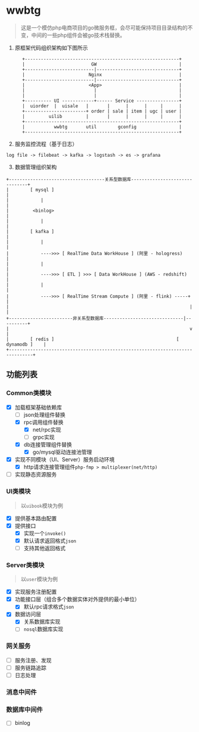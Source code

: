 # wwbtg

> 这是一个模仿php电商项目的go微服务框，会尽可能保持项目目录结构的不变，中间的一些php组件会被go技术栈替换。

1. 原框架代码组织架构如下图所示
```text
      +----------------------------------------------------------+
      |                         GW                               |
      +--------------------------|-------------------------------+
      |                        Nginx                             |
      +--------------------------|-------------------------------+
      |                        <App>                             |
      |                          |                               |
      |                          |                               |
      +---------- UI ------------+------ Service ----------------+
      |  uiorder  |  uisale   |       |      |      |     |      |
      +-----------------------+ order | sale | item | ugc | user |
      |         uilib         |       |      |      |     |      |
      +----------------------------------------------------------+
      |           wwbtg       util        gconfig                |
      +----------------------------------------------------------+
```

2. 服务监控流程（基于日志）
```text
log file -> filebeat -> kafka -> logstash -> es -> grafana
```

3. 数据管理组织架构
```text
+------------------------------------关系型数据库-------------------------------+
|        [ mysql ]                                                              |
|            |                                                                  |
|         <binlog>                                                              |
|            |                                                                  |
|        [ kafka ]                                                              |
|            |                                                                  |
|            ---->>> [ RealTime Data WorkHouse ] (阿里 - hologress)             |
|            |                                                                  |
|            ---->>> [ ETL ] >>> [ Data WorkHouse ] (AWS - redshift)            |
|            |                                                                  |
|            ---->>> [ RealTime Stream Compute ] (阿里 - flink) -----+          |
|                                                                    |          |
+------------------------非关系型数据库------------------------------|----------+
|                                                                    v          |
|        [ redis ]                                              [ dynamodb ]    |
+-------------------------------------------------------------------------------+
```

## 功能列表

### Common类模块
- [x] 加载框架基础依赖库
  - [ ] json处理组件替换
  - [x] rpc调用组件替换
    - [x] net/rpc实现
    - [ ] grpc实现
  - [x] db连接管理组件替换
    - [x] go/mysql驱动连接池管理
- [x] 实现不同模块（UI、Server）服务启动环境
  - [x] http请求连接管理组件`php-fmp > multiplexer(net/http)`
- [ ] 实现静态资源服务

### UI类模块
> 以`uibook`模块为例

- [x] 提供基本路由配置
- [x] 提供接口
  - [x] 实现一个`invoke()`
  - [x] 默认请求返回格式`json`
  - [ ] 支持其他返回格式

### Server类模块
> 以`user`模块为例

- [x] 实现服务注册配置
- [x] 功能接口层（组合多个数据实体对外提供的最小单位）
    - [x] 默认rpc请求格式`json`
- [x] 数据访问层
    - [x] 关系数据库实现
    - [ ] `nosql`数据库实现

### 网关服务
- [ ] 服务注册、发现
- [ ] 服务链路追踪
- [ ] 日志处理

### 消息中间件

### 数据库中间件
- [ ] binlog
